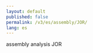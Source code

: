 ```yaml
---
layout: default
published: false
permalink: /v3/es/assembly/JOR/
lang: es
---
```


assembly analysis JOR

